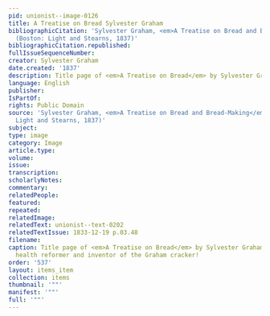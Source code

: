 ```yaml
---
pid: unionist--image-0126
title: A Treatise on Bread Sylvester Graham
bibliographicCitation: 'Sylvester Graham, <em>A Treatise on Bread and Bread-Making</em>
  (Boston: Light and Stearns, 1837)'
bibliographicCitation.republished: 
fullIssueSequenceNumber: 
creator: Sylvester Graham
date.created: '1837'
description: Title page of <em>A Treatise on Bread</em> by Sylvester Graham (1794-1851)
language: English
publisher: 
IsPartOf: 
rights: Public Domain
source: 'Sylvester Graham, <em>A Treatise on Bread and Bread-Making</em> (Boston:
  Light and Stearns, 1837)'
subject: 
type: image
category: Image
article.type: 
volume: 
issue: 
transcription: 
scholarlyNotes: 
commentary: 
relatedPeople: 
featured: 
repeated: 
relatedImage: 
relatedText: unionist--text-0202
relatedTextIssue: 1833-12-19 p.03.48
filename: 
caption: Title page of <em>A Treatise on Bread</em> by Sylvester Graham (1794-1851),
  health reformer and inventor of the Graham cracker!
order: '537'
layout: items_item
collection: items
thumbnail: '""'
manifest: '""'
full: '""'
---
```

